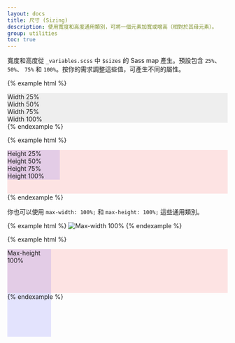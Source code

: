 ```yaml
---
layout: docs
title: 尺寸 (Sizing)
description: 使用寬度和高度通用類別，可將一個元素加寬或增高（相對於其母元素）。
group: utilities
toc: true
---
```


寬度和高度從 `_variables.scss` 中 `$sizes` 的 Sass map 產生。預設包含 `25%`、 `50%`、 `75%` 和 `100%`。按你的需求調整這些值，可產生不同的屬性。

{% example html %}
<div class="w-25 p-3" style="background-color: #eee;">Width 25%</div>
<div class="w-50 p-3" style="background-color: #eee;">Width 50%</div>
<div class="w-75 p-3" style="background-color: #eee;">Width 75%</div>
<div class="w-100 p-3" style="background-color: #eee;">Width 100%</div>
{% endexample %}

{% example html %}
<div style="height: 100px; background-color: rgba(255,0,0,0.1);">
  <div class="h-25 d-inline-block" style="width: 120px; background-color: rgba(0,0,255,.1)">Height 25%</div>
  <div class="h-50 d-inline-block" style="width: 120px; background-color: rgba(0,0,255,.1)">Height 50%</div>
  <div class="h-75 d-inline-block" style="width: 120px; background-color: rgba(0,0,255,.1)">Height 75%</div>
  <div class="h-100 d-inline-block" style="width: 120px; background-color: rgba(0,0,255,.1)">Height 100%</div>
</div>
{% endexample %}

你也可以使用 `max-width: 100%;` 和 `max-height: 100%;` 這些通用類別。

{% example html %}
<img class="mw-100" data-src="holder.js/1000px100?text=Max-width%20%3D%20100%25" alt="Max-width 100%">
{% endexample %}

{% example html %}
<div style="height: 100px; background-color: rgba(255,0,0,0.1);">
  <div class="mh-100" style="width: 100px; height: 200px; background-color: rgba(0,0,255,0.1);">Max-height 100%</div>
</div>
{% endexample %}
